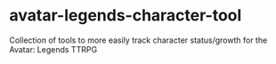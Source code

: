 # avatar-legends-character-tool
Collection of tools to more easily track character status/growth for the Avatar: Legends TTRPG
